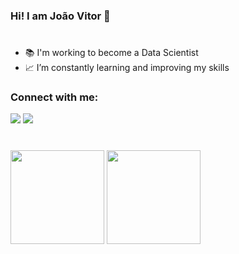 ### Hi! I am João Vitor 👋
#

- 📚 I'm working to become a Data Scientist
- 📈 I’m constantly learning and improving my skills


### Connect with me:

<div>
<a href="https://www.linkedin.com/in/joaovitps/" target="_blank"><img src="https://img.shields.io/badge/-LinkedIn-%230077B5?style=for-the-badge&logo=linkedin&logoColor=white" target="_blank"></a>
<a href="https://www.instagram.com/joaovit.30/" target="_blank"><img src="https://img.shields.io/badge/-Instagram-%23E4405F?style=for-the-badge&logo=instagram&logoColor=white" target="_blank"></a>
</div>

#

<div>
  <img height="150em" src="https://github-readme-stats.vercel.app/api?username=joaovitps&show_icons=true&theme=tokyonight&include_all_commits=true&count_private=true"/>
  <img height="150em" src="https://github-readme-stats.vercel.app/api/top-langs/?username=joaovitps&layout=compact&langs_count=16&theme=tokyonight "/>
</div>
